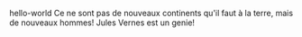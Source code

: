 hello-world
Ce ne sont pas de nouveaux continents qu'il faut à la terre, mais de nouveaux hommes!
Jules Vernes est un genie!
